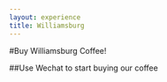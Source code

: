 ```yaml
---
layout: experience
title: Williamsburg
---
```


#Buy Williamsburg Coffee!

##Use Wechat to start buying our coffee